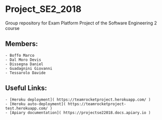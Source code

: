 # Project_SE2_2018
Group repository for Exam Platform Project of the Software Engineering 2 course
## Members:
    - Boffo Marco
    - Dal Moro Devis
    - Dissegna Daniel
    - Guadagnini Giovanni
    - Tessarolo Davide

## Useful Links:
    - [Heroku deployment]( https://teamrocketproject.herokuapp.com/ )
    - [Heroku auto-deployment]( https://teamrocketproject-test.herokuapp.com/ )
    - [Apiary documentation]( https://projectse22018.docs.apiary.io )
